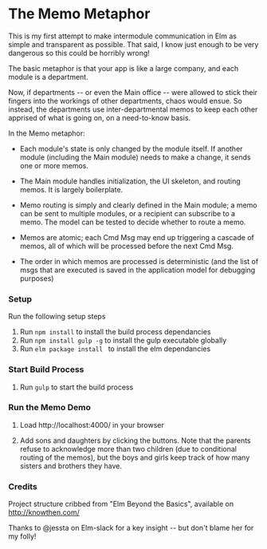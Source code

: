 # The Memo Metaphor

This is my first attempt to make intermodule communication in Elm as simple and transparent
as possible. That said, I know just enough to be very dangerous so this could be horribly
wrong!

The basic metaphor is that your app is like a large company, and each module is a department.

Now, if departments -- or even the Main office -- were allowed to stick their fingers into
the workings of other departments, chaos would ensue. So instead, the departments use
inter-departmental memos to keep each other apprised of what is going on, on a need-to-know
basis.

In the Memo metaphor:

* Each module's state is only changed by the module itself. If another module
(including the Main module) needs to make a change, it sends one or more memos.

* The Main module handles initialization, the UI skeleton, and routing memos.
It is largely boilerplate.

* Memo routing is simply and clearly defined in the Main module; a memo can be
sent to multiple modules, or a recipient can subscribe to a memo. The model
can be tested to decide whether to route a memo.

* Memos are atomic; each Cmd Msg may end up triggering a cascade of memos, all
of which will be processed before the next Cmd Msg.

* The order in which memos are processed is deterministic (and the list of msgs
that are executed is saved in the application model for debugging purposes)

### Setup

Run the following setup steps

1. Run `npm install` to install the build process dependancies
2. Run `npm install gulp -g` to install the gulp executable globally
3. Run `elm package install ` to install the elm dependancies

### Start Build Process

1. Run `gulp` to start the build process

### Run the Memo Demo

1. Load http://localhost:4000/ in your browser

2. Add sons and daughters by clicking the buttons. Note that the parents
refuse to acknowledge more than two children (due to conditional routing
of the memos), but the boys and girls keep track of how many sisters and
brothers they have.

### Credits

Project structure cribbed from "Elm Beyond the Basics", available on http://knowthen.com/

Thanks to @jessta on Elm-slack for a key insight -- but don't blame her for my folly!
